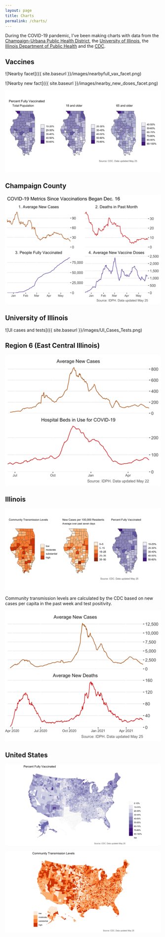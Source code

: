 ```yaml
---
layout: page
title: Charts
permalink: /charts/
---
```


During the COVID-19 pandemic, I've been making charts with data from the [Champaign-Urbana Public Health District](https://www.c-uphd.org/champaign-urbana-illinois-coronavirus-information.html), the [University of Illinois](https://go.illinois.edu/COVIDTestingData), the [Illinois Department of Public Health](http://www.dph.illinois.gov/covid19) and the [CDC](https://covid.cdc.gov/covid-data-tracker/).

## Vaccines

![Nearby facet]({{ site.baseurl }}/images/nearbyfull_vax_facet.png)

![Nearby new fact]({{ site.baseurl }}/images/nearby_new_doses_facet.png)

![Illinois CDC map](https://raw.githubusercontent.com/bzigterman/CUcovid/main/gh_action/CDC_vax_combined.png)

## Champaign County

![Key Metrics](https://raw.githubusercontent.com/bzigterman/CUcovid/main/gh_action/Champaign_facet.png)

## University of Illinois

![UI cases and tests]({{ site.baseurl }}/images/UI_Cases_Tests.png)

## Region 6 (East Central Illinois)

![Region 6 cases and hospital beds](https://raw.githubusercontent.com/bzigterman/CUcovid/main/gh_action/region_Cases_Hospital.png)

## Illinois

![IL Counties - map](https://raw.githubusercontent.com/bzigterman/CUcovid/main/gh_action/CDC_cases_vax_IL.png)

Community transmission levels are calculated by the CDC based on new cases per capita in the past week and test positivity.

![Illinois new cases and deaths](https://raw.githubusercontent.com/bzigterman/CUcovid/main/gh_action/state_Cases_Deaths.png)

## United States

![USA fully vaccinated map](https://raw.githubusercontent.com/bzigterman/CUcovid/main/gh_action/usa_vax_total.png)

![USA transmission levels map](https://raw.githubusercontent.com/bzigterman/CUcovid/main/gh_action/usa_transmission.png)
